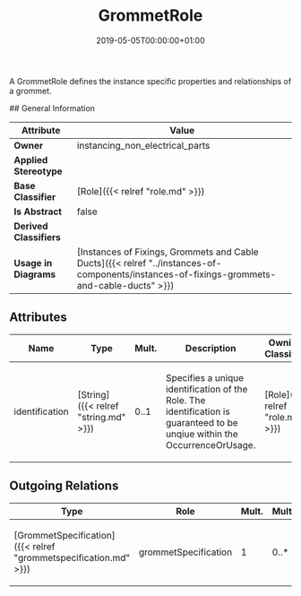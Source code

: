 ﻿---
title: GrommetRole
toc: false
type: specs
date: "2019-05-05T00:00:00+01:00"
draft: false
menu_name: vec120

# Prev/next pager order (if `docs_section_pager` enabled in `params.toml`)
weight: 
---
<html>   <head>     </head>   <body>     <p> A GrommetRole defines the instance specific properties and relationships of a grommet.      </p>    </body> </html> 
## General Information

| Attribute               | Value |
|-------------------------|-------|
| **Owner**               | instancing_non_electrical_parts |
| **Applied Stereotype**  |   |
| **Base Classifier**     | [Role]({{< relref "role.md" >}})<br/>  |
| **Is Abstract**         | false |
| **Derived Classifiers** |   |
| **Usage in Diagrams**   | [Instances of Fixings, Grommets and Cable Ducts]({{< relref "../instances-of-components/instances-of-fixings-grommets-and-cable-ducts" >}})<br/>  |

## Attributes
|  Name  |  Type  |  Mult.  |  Description  |  Owning Classifier  |
|--------|--------|---------|---------------|--------------|
|identification | [String]({{< relref "string.md" >}}) | 0..1 | <html><body><p>Specifies a unique identification of the Role. The identification is guaranteed to be unqiue within the OccurrenceOrUsage. </p></body></html> | [Role]({{< relref "role.md" >}}) |

## Outgoing Relations
|    Type  |   Role   |   Mult.   |   Mult.   |   Description   |
|----------|----------|-----------|-----------|-----------------|
| [GrommetSpecification]({{< relref "grommetspecification.md" >}}) | grommetSpecification | 1 | 0..* | <html>   <head>     </head>   <body>     <p> References the <i>GrommetSpecification</i> that is instanced by this <i>GrommetRole.</i>      </p>    </body> </html>  |
